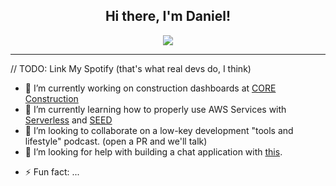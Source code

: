 <h2 align="center">Hi there, I'm Daniel!</h2>
<p align="center">
<!--  <img src="https://media.giphy.com/media/1337mjZhdNJWSY/giphy.gif"> -->
  <img src="https://media.giphy.com/media/gi84IkFRzwube/giphy.gif">
</p>

--------
// TODO: Link My Spotify (that's what real devs do, I think)

- 🔭 I’m currently working on construction dashboards at [CORE Construction](https://coreltd.com/)
- 🌱 I’m currently learning how to properly use AWS Services with [Serverless](https://www.serverless.com/) and [SEED](https://seed.run/)
- 👯 I’m looking to collaborate on a low-key development "tools and lifestyle" podcast. (open a PR and we'll talk)
- 🤔 I’m looking for help with building a chat application with [this](https://www.npmjs.com/package/owoify-js).
<!-- - 💬 Ask me about how to learn the cutting-edge web tools (ones so sharp they'll cut you....) -->
<!-- - 📫 How to reach me: ... (dont) -->
<!-- - 😄 Pronouns: ... -->
- ⚡ Fun fact: ...
